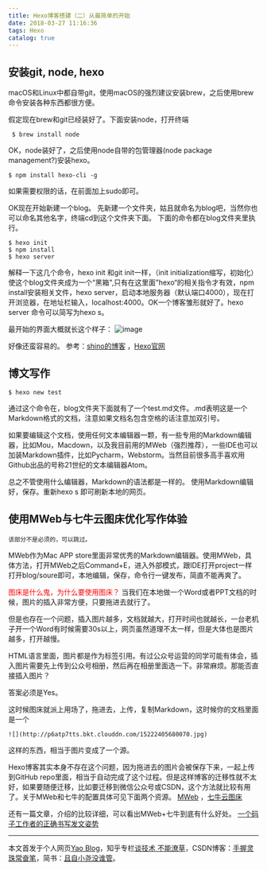 ```yaml
---
title: Hexo博客搭建（二）从最简单的开始
date: 2018-03-27 11:16:36
tags: Hexo
catalog: true
---
```



## 安装git, node, hexo
macOS和Linux中都自带git，使用macOS的强烈建议安装brew，之后使用brew命令安装各种东西都很方便。

假定现在brew和git已经装好了。下面安装node，打开终端

```shell
 $ brew install node
```
OK，node装好了，之后使用node自带的包管理器(node package management?)安装hexo。

```shell
$ npm install hexo-cli -g
```
如果需要权限的话，在前面加上sudo即可。

OK现在开始新建一个blog。
先新建一个文件夹，姑且就命名为blog吧，当然你也可以命名其他名字，终端cd到这个文件夹下面。
下面的命令都在blog文件夹里执行。

```shell
$ hexo init
$ npm install
$ hexo server
```
解释一下这几个命令，hexo init 和git init一样，（init initialization缩写，初始化）使这个blog文件夹成为一个“黑箱",只有在这里面”hexo“的相关指令才有效，npm install安装相关文件，hexo server，启动本地服务器（默认端口4000），现在打开浏览器，在地址栏输入，localhost:4000。OK一个博客雏形就好了。hexo server  命令可以简写为hexo s。

最开始的界面大概就长这个样子：
![image](http://upload-images.jianshu.io/upload_images/11400909-abee9df147ccfa44.jpg?imageMogr2/auto-orient/strip%7CimageView2/2/w/1240)


好像还蛮容易的。
参考：[shino的博客](https://shino.space/2016/使用Hexo在GitHub上搭建网站/) ，[Hexo官网](https://hexo.io/zh-cn/)

## 博文写作

```shell
$ hexo new test
```
通过这个命令在，blog文件夹下面就有了一个test.md文件。.md表明这是一个Markdown格式的文档，注意如果文档名包含空格的话注意加双引号。

如果要编辑这个文档，使用任何文本编辑器一颗，有一些专用的Markdown编辑器，比如Mou，Macdown，以及我目前用的MWeb（强烈推荐），一些IDE也可以加装Markdown插件，比如Pycharm，Webstorm。当然目前很多高手喜欢用Github出品的号称21世纪的文本编辑器Atom。

总之不管使用什么编辑器，Markdown的语法都是一样的。
使用Markdown编辑好，保存。重新hexo s 即可刷新本地的网页。


## 使用MWeb与七牛云图床优化写作体验
```
该部分不是必须的，可以跳过。
```
MWeb作为Mac APP store里面非常优秀的Markdown编辑器。使用MWeb，具体方法，打开MWeb之后Command+E，进入外部模式，跟IDE打开project一样打开blog/soure即可，本地编辑，保存，命令行一键发布，简直不能再爽了。

<font color=red>图床是什么鬼，为什么要使用图床？</font>
当我们在本地做一个Word或者PPT文档的时候，图片的插入非常方便，只要拖进去就行了。

但是也存在一个问题，插入图片越多，文档就越大，打开时间也就越长，一台老机子开一个Word有时候需要30s以上，网页虽然道理不太一样，但是大体也是图片越多，打开越慢。

HTML语言里面，图片都是作为标签引用。有过公众号运营的同学可能有体会，插入图片需要先上传到公众号相册，然后再在相册里面选一下。非常麻烦。那能否直接插入图片？

答案必须是Yes。

这时候图床就派上用场了，拖进去，上传，复制Markdown，这时候你的文档里面是一个
```
![](http://p6atp7tts.bkt.clouddn.com/15222405680070.jpg)
```
这样的东西，相当于图片变成了一个源。

Hexo博客其实本身不存在这个问题，因为拖进去的图片会被保存下来，一起上传到GitHub repo里面，相当于自动完成了这个过程。但是这样博客的迁移性就不太好，如果要随便迁移，比如要迁移到微信公众号或CSDN，这个方法就比较有用了。关于MWeb和七牛的配置具体可见下面两个资源。
[MWeb](https://blog.csdn.net/crazy1235/article/details/78570367) ，[七牛云图床](https://www.cnblogs.com/colder219/p/6266296.html)

还有一篇文章，介绍的比较详细，可以看出MWeb+七牛到底有什么好处。
[一个码子工作者的正确书写发文姿势](https://www.jianshu.com/p/c859ead1b493)
***
本文首发于个人网页[Yao Blog](http://liyaolife.com)，知乎专栏[谈技术 不能潦草](https://zhuanlan.zhihu.com/c_175317330)，CSDN博客：[手握灵珠常奋笔](https://blog.csdn.net/GeneralLi95)，简书：[且自小尧没谁管](https://www.jianshu.com/u/2ad44a001d34)。
